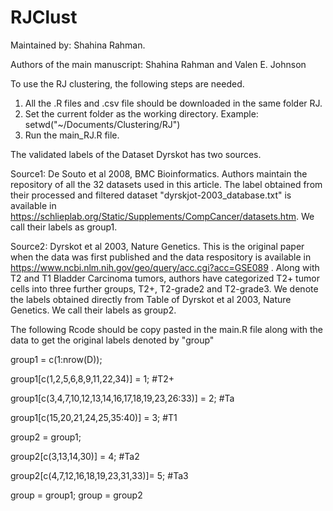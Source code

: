 # RJClust
Maintained by: Shahina Rahman.

Authors of the main manuscript: Shahina Rahman and Valen E. Johnson

To use the RJ clustering, the following steps are needed. 

1. All the .R files and .csv file should be downloaded in the same folder RJ. 
2. Set the current folder as the working directory.  Example: setwd("~/Documents/Clustering/RJ")
3. Run the main_RJ.R file. 



The validated labels of the Dataset Dyrskot has two sources. 

Source1:  De Souto et al 2008, BMC Bioinformatics. Authors maintain the repository of all the 32 datasets used in this article. The label obtained from their processed and filtered dataset "dyrskjot-2003_database.txt" is available in https://schlieplab.org/Static/Supplements/CompCancer/datasets.htm. We call their labels as group1.

Source2:  Dyrskot et al 2003, Nature Genetics. This is the original paper when the data was first published and the data respository is available in https://www.ncbi.nlm.nih.gov/geo/query/acc.cgi?acc=GSE089 . Along with T2 and T1 Bladder Carcinoma tumors, authors have categorized T2+ tumor cells into three further groups, T2+, T2-grade2 and T2-grade3. We denote the labels obtained directly from Table of Dyrskot et al 2003, Nature Genetics. We call their labels as group2.

The following Rcode should be copy pasted in the main.R file along with the data to get the original labels denoted by "group"

group1         = c(1:nrow(D));


group1[c(1,2,5,6,8,9,11,22,34)] = 1; #T2+

group1[c(3,4,7,10,12,13,14,16,17,18,19,23,26:33)] = 2; #Ta

group1[c(15,20,21,24,25,35:40)] = 3; #T1

group2 = group1;

group2[c(3,13,14,30)] = 4; #Ta2

group2[c(4,7,12,16,18,19,23,31,33)]= 5; #Ta3

group = group1; 
group = group2
